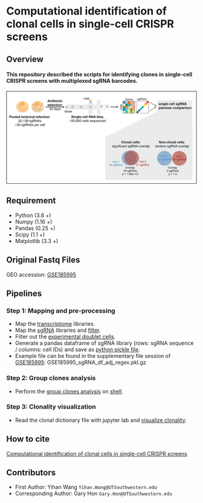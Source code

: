 # Computational identification of clonal cells in single-cell CRISPR screens

## Overview
#### This repository described the scripts for identifying clones in single-cell CRISPR screens with multiplexed sgRNA barcodes. 

![Over-view](./MISC/overview.png "Overview")

## Requirement
* Python (3.6 +)
* Numpy (1.16 +)
* Pandas (0.25 +)
* Scipy (1.1 +)
* Matplotlib (3.3 +)

## Original Fastq Files
GEO accession: [GSE185995](https://www.ncbi.nlm.nih.gov/geo/query/acc.cgi?acc=GSE185995)

## Pipelines 
### Step 1: Mapping and pre-processing 
* Map the [transcriptome](./Scripts/File_prep/log.10x_map.sh) libraries.
* Map the [sgRNA](./Scripts/File_prep/log_sgRNA_map.sh) libraries and [filter](./Scripts/File_prep/log.filter_umi.sh). 
* Filter out the [experimental doublet cells](./Scripts/File_prep/Filter_HTO_nova.ipynb).
* Generate a pandas dataframe of sgRNA library (rows: sgRNA sequence / columns: cell IDs) and save as [python pickle file](./Scripts/File_prep/generate_sgrna_df_regex.ipynb). 
* Example file can be found in the supplementary file session of [GSE185995](https://www.ncbi.nlm.nih.gov/geo/query/acc.cgi?acc=GSE185995): GSE185995_sgRNA_df_adj_regex.pkl.gz

### Step 2: Group clones analysis 
* Perform the [group clones analysis](./Scripts/Group_clonal_cells.py) on [shell](./Scripts/log.group_clones.sh).

### Step 3: Clonality visualization
* Read the clonal dictionary file with jupyter lab and [visualize clonality](./Notebooks/Visualize_clonality-Github.ipynb).

## How to cite
[Computational identification of clonal cells in single-cell CRISPR screens](https://bmcgenomics.biomedcentral.com/articles/10.1186/s12864-022-08359-1)

## Contributors 
* First Author: Yihan Wang `Yihan.Wang@UTSouthwestern.edu`
* Corresponding Author: Gary Hon `Gary.Hon@UTSouthwestern.edu`
